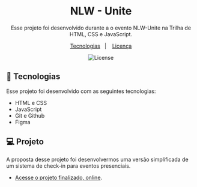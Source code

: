 <h1 align="center"> NLW - Unite</h1>

<p align="center">
Esse projeto foi desenvolvido durante a o evento NLW-Unite na Trilha de HTML, CSS e JavaScript.
</p>

<p align="center">
  <a href="#-tecnologias">Tecnologias</a>&nbsp;&nbsp;&nbsp;|&nbsp;&nbsp;&nbsp;
  <a href="#memo-licença">Licença</a>
</p>

<p align="center">
  <img alt="License" src="https://img.shields.io/static/v1?label=license&message=MIT&color=49AA26&labelColor=000000">
</p>

## 🚀 Tecnologias

Esse projeto foi desenvolvido com as seguintes tecnologias:

- HTML e CSS
- JavaScript
- Git e Github
- Figma

## 💻 Projeto
A proposta desse projeto foi desenvolvermos uma versão simplificada de um sistema de check-in para eventos presenciais.

- [Acesse o projeto finalizado, online](https://gabrielatomazsc.github.io/NLW-Fullstack).
